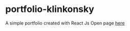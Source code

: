 # portfolio-klinkonsky
A simple portfolio created with React Js
Open page <a href="https://klinkonsky-portfolio.netlify.app/">here</a>
